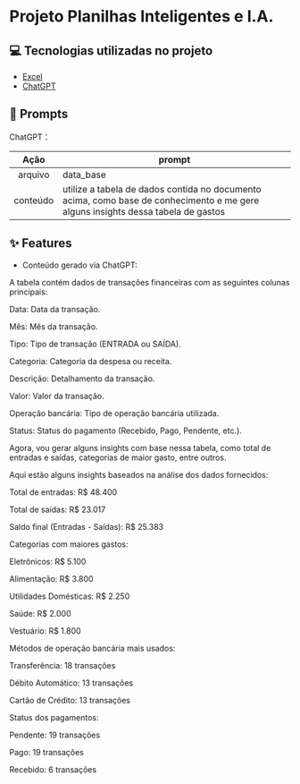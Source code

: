 # Projeto Planilhas Inteligentes e I.A.

## 💻 Tecnologias utilizadas no projeto

- [Excel](https://www.microsoft.com/en/microsoft-365/excel)
- [ChatGPT](https://chat.openai.com/) 


## 🧠 Prompts

ChatGPT：

|   Ação   | prompt                                                                                                                                                                                                                                                                         |
| :------: | ------------------------------------------------------------------------------------------------------------------------------------------------------------------------------------------------------------------------------------------------------------------------------ |
|  arquivo  | data_base                                                      |
| conteúdo  | utilize a tabela de dados contida no documento acima, como base de conhecimento e me gere alguns insights dessa tabela de gastos |



## ✨ Features

- Conteúdo gerado via ChatGPT:

A tabela contém dados de transações financeiras com as seguintes colunas principais:

Data: Data da transação.

Mês: Mês da transação.

Tipo: Tipo de transação (ENTRADA ou SAÍDA).

Categoria: Categoria da despesa ou receita.

Descrição: Detalhamento da transação.

Valor: Valor da transação.

Operação bancária: Tipo de operação bancária utilizada.

Status: Status do pagamento (Recebido, Pago, Pendente, etc.).




Agora, vou gerar alguns insights com base nessa tabela, como total de entradas e saídas, categorias de maior gasto, entre outros. ​​



Aqui estão alguns insights baseados na análise dos dados fornecidos:

Total de entradas: R$ 48.400

Total de saídas: R$ 23.017

Saldo final (Entradas - Saídas): R$ 25.383

Categorias com maiores gastos:

Eletrônicos: R$ 5.100

Alimentação: R$ 3.800

Utilidades Domésticas: R$ 2.250

Saúde: R$ 2.000

Vestuário: R$ 1.800



Métodos de operação bancária mais usados:

Transferência: 18 transações

Débito Automático: 13 transações

Cartão de Crédito: 13 transações



Status dos pagamentos:

Pendente: 19 transações

Pago: 19 transações

Recebido: 6 transações
  
